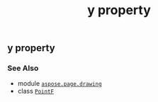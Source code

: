﻿---
title: y property
second_title: Aspose.Page for Python via .NET API References
description: 
type: docs
weight: 70
url: /python-net/aspose.page.drawing/pointf/y/
is_root: false
---

## y property


### See Also
* module [`aspose.page.drawing`](../../)
* class [`PointF`](/page/python-net/aspose.page.drawing/pointf)
